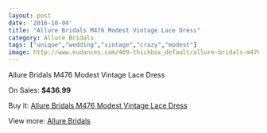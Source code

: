 ```yaml
---
layout: post
date: '2016-10-04'
title: "Allure Bridals M476 Modest Vintage Lace Dress"
category: Allure Bridals
tags: ["unique","wedding","vintage","crazy","modest"]
image: http://www.eudances.com/409-thickbox_default/allure-bridals-m476-modest-vintage-lace-dress.jpg
---
```

Allure Bridals M476 Modest Vintage Lace Dress

On Sales: **$436.99**
<a href="https://www.eudances.com/en/allure-bridals/126-allure-bridals-m476-modest-vintage-lace-dress.html"><amp-img layout="responsive" width="600" height="600" src="//www.eudances.com/409-thickbox_default/allure-bridals-m476-modest-vintage-lace-dress.jpg" alt="Allure Bridals M476 Modest Vintage Lace Dress 0" /></a>
<a href="https://www.eudances.com/en/allure-bridals/126-allure-bridals-m476-modest-vintage-lace-dress.html"><amp-img layout="responsive" width="600" height="600" src="//www.eudances.com/410-thickbox_default/allure-bridals-m476-modest-vintage-lace-dress.jpg" alt="Allure Bridals M476 Modest Vintage Lace Dress 1" /></a>

Buy it: [Allure Bridals M476 Modest Vintage Lace Dress](https://www.eudances.com/en/allure-bridals/126-allure-bridals-m476-modest-vintage-lace-dress.html "Allure Bridals M476 Modest Vintage Lace Dress")

View more: [Allure Bridals](https://www.eudances.com/en/2-allure-bridals "Allure Bridals")